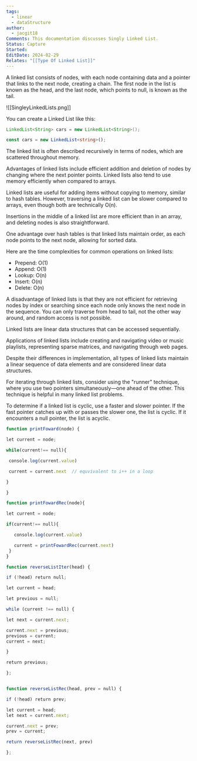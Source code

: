 ```yaml
---
tags:
  - linear
  - dataStructure
author:
  - jacgit18
Comments: This documentation discusses Singly Linked List.
Status: Capture
Started: 
EditDate: 2024-02-29
Relates: "[[Type Of Linked List]]"
---
```

A linked list consists of nodes, with each node containing data and a pointer that links to the next node, creating a chain. The first node in the list is known as the head, and the last node, which points to null, is known as the tail.

![[SingleyLinkedLists.png]]

You can create a Linked List like this:

```Java
LinkedList<String> cars = new LinkedList<String>();
```

```typescript
const cars = new LinkedList<string>();
```


The linked list is often described recursively in terms of nodes, which are scattered throughout memory.

Advantages of linked lists include efficient addition and deletion of nodes by changing where the next pointer points. Linked lists also tend to use memory efficiently when compared to arrays.

Linked lists are useful for adding items without copying to memory, similar to hash tables. However, traversing a linked list can be slower compared to arrays, even though both are technically O(n).

Insertions in the middle of a linked list are more efficient than in an array, and deleting nodes is also straightforward.

One advantage over hash tables is that linked lists maintain order, as each node points to the next node, allowing for sorted data.

Here are the time complexities for common operations on linked lists:

- Prepend: O(1)
- Append: O(1)
- Lookup: O(n)
- Insert: O(n)
- Delete: O(n)

A disadvantage of linked lists is that they are not efficient for retrieving nodes by index or searching since each node only knows the next node in the sequence. You can only traverse from head to tail, not the other way around, and random access is not possible.

Linked lists are linear data structures that can be accessed sequentially.

Applications of linked lists include creating and navigating video or music playlists, representing sparse matrices, and navigating through web pages.

Despite their differences in implementation, all types of linked lists maintain a linear sequence of data elements and are considered linear data structures.

For iterating through linked lists, consider using the "runner" technique, where you use two pointers simultaneously—one ahead of the other. This technique is helpful in many linked list problems.

To determine if a linked list is cyclic, use a faster and slower pointer. If the fast pointer catches up with or passes the slower one, the list is cyclic. If it encounters a null pointer, the list is acyclic.



```javascript
function printFoward(node) {  

let current = node;  

while(current!== null){  

 console.log(current.value)  

 current = current.next  // equvivalent to i++ in a loop  

}  

}  

function printFowardRec(node){  

let current = node;  

if(current!== null){  

   console.log(current.value)  

   current = printFowardRec(current.next)    
 }  
}  
```

```javascript
function reverseListIter(head) {  

if (!head) return null;  

let current = head;  

let previous = null;  

while (current !== null) {  

let next = current.next;  

current.next = previous;   
previous = current;   
current = next;   

}  

return previous;  

};  


function reverseListRec(head, prev = null) {  

if (!head) return prev;  

let current = head;  
let next = current.next;   

current.next = prev;       
prev = current;         

return reverseListRec(next, prev)  

};  
```